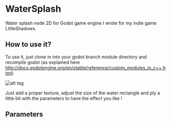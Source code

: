 # WaterSplash
Water splash node 2D for Godot game engine I wrote for my indie game LittleShadows. 

## How to use it?
To use it, just clone in into your godot branch module directory and recompile godot (as explained here http://docs.godotengine.org/en/stable/reference/custom_modules_in_c++.html)

![alt tag](https://github.com/laverneth/WaterSplash/blob/godot3/watersplash.png)

Just add a proper texture, adjust the size of the water rectangle and ply a little bit with the parameters to have the effect you like !

## Parameters
